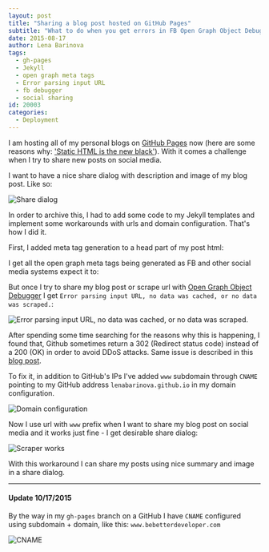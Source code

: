 ```yaml
---
layout: post
title: "Sharing a blog post hosted on GitHub Pages"
subtitle: "What to do when you get errors in FB Open Graph Object Debugger"
date: 2015-08-17
author: Lena Barinova
tags:
  - gh-pages
  - Jekyll
  - open graph meta tags
  - Error parsing input URL
  - fb debugger
  - social sharing
id: 20003
categories:
  - Deployment
---
```


I am hosting all of my personal blogs on [GitHub Pages](https://pages.github.com/) now (here are some reasons why: ['Static HTML is the new black'](http://bebetterleader.com/coding/why-did-i-go-static.html)). With it comes a challenge when I try to share new posts on social media.

I want to have a nice share dialog with description and image of my blog post. Like so:

<img src="{{ site.baseurl }}/img/post_img/fbog-share-dialog.png" alt="Share dialog" class="right" />

In order to archive this, I had to add some code to my Jekyll templates and implement some workarounds with urls and domain configuration. That's how I did it.

First, I added meta tag generation to a head part of my post html:
<script src="https://gist.github.com/LenaBarinova/c63a40854bcd0569a9a6.js"></script>

I get all the open graph meta tags being generated as FB and other social media systems expect it to:

<script src="https://gist.github.com/LenaBarinova/1ef9ae8a8322e3397051.js"></script>

But once I try to share my blog post or scrape url with [Open Graph Object Debugger](https://developers.facebook.com/tools/debug/og/object/) I get `Error parsing input URL, no data was cached, or no data was scraped.`:

<img src="{{ site.baseurl }}/img/post_img/fbog-error.png" alt="Error parsing input URL, no data was cached, or no data was scraped." class="right" />

After spending some time searching for the reasons why this is happening, I found that, Github sometimes return a 302 (Redirect status code) instead of a 200 (OK) in order to avoid DDoS attacks. Same issue is described in this [blog post](http://www.rovrov.com/blog/2014/11/11/github-pages-302-redirect/).

To fix it, in addition to GitHub's IPs I've added `www` subdomain through `CNAME` pointing to my GitHub address `lenabarinova.github.io` in my domain configuration.

<img src="{{ site.baseurl }}/img/post_img/fbog-domain-config.png" alt="Domain configuration" class="right" />

Now I use url with `www` prefix when I want to share my blog post on social media and it works just fine - I get desirable share dialog:

<img src="{{ site.baseurl }}/img/post_img/fbog-fixed.png" alt="Scraper works" class="right" />

With this workaround I can share my posts using nice summary and image in a share dialog.

----


#### Update 10/17/2015

By the way in my `gh-pages` branch on a GitHub I have `CNAME` configured using subdomain + domain, like this: `www.bebetterdeveloper.com`

<img src="{{ site.baseurl }}/img/post_img/fblog-cname.png" alt="CNAME" class="right" />
